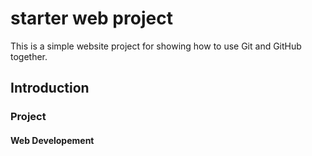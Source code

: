 # starter web project
This is a simple website project for showing how to use Git and GitHub together.

##  Introduction

### Project

#### Web Developement